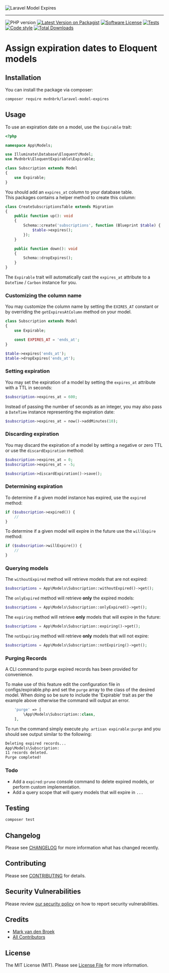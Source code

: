 <img src="https://raw.githubusercontent.com/mvdnbrk/laravel-model-expires/main/docs/logo.png" alt="Laravel Model Expires">

---

![PHP version][ico-php-version]
[![Latest Version on Packagist][ico-version]][link-packagist]
[![Software License][ico-license]](LICENSE.md)
[![Tests][ico-tests]][link-tests]
[![Code style][ico-code-style]][link-code-style]
[![Total Downloads][ico-downloads]][link-downloads]

# Assign expiration dates to Eloquent models

## Installation

You can install the package via composer:

```bash
composer require mvdnbrk/laravel-model-expires
```
## Usage

To use an expiration date on a model, use the `Expirable` trait:

```php
<?php

namespace App\Models;

use Illuminate\Database\Eloquent\Model;
use Mvdnbrk\EloquentExpirable\Expirable;

class Subscription extends Model
{
    use Expirable;
}
```

You should add an `expires_at` column to your database table.  
This packages contains a helper method to create this column:

```php
class CreateSubscriptionsTable extends Migration
{
    public function up(): void
    {
        Schema::create('subscriptions', function (Blueprint $table) {
            $table->expires();
        });
    }

    public function down(): void
    {
        Schema::dropExpires();
    }
}

```

The `Expirable` trait will automatically cast the `expires_at` attribute to a `DateTime` / `Carbon` instance for you.

### Customizing the column name

You may customize the column name by setting the `EXIRES_AT` constant or by overriding the `getExpiresAtColumn` method on your model.

```php
class Subscription extends Model
{
    use Expirable;

    const EXPIRES_AT = 'ends_at';
}
```

```php
$table->expires('ends_at');
$table->dropExpires('ends_at');
```

### Setting expiration

You may set the expiration of a model by setting the `expires_at` attribute with a TTL in seconds:

```php
$subscription->expires_at = 600;
```

Instead of passing the number of seconds as an integer, you may also pass a `DateTime` instance representing the expiration date:

```php
$subscription->expires_at = now()->addMinutes(10);
```

### Discarding expiration

You may discard the expiration of a model by setting a negative or zero TTL or use the `discardExpiration` method:

```php
$subscription->expires_at = 0;
$subscription->expires_at = -5;

$subscription->discardExpiration()->save();
```

### Determining expiration

To determine if a given model instance has expired, use the `expired` method:

```php
if ($subscription->expired()) {
    //
}
```

To determine if a given model will expire in the future use the `willExpire` method:

```php
if ($subscription->willExpire()) {
    //
}
```

### Querying models

The `withoutExpired` method will retrieve models that are not expired:

```php
$subscriptions = App\Models\Subscription::withoutExpired()->get();
```

The `onlyExpired` method will retrieve **only** the expired models:

```php
$subscriptions = App\Models\Subscription::onlyExpired()->get();
```

The `expiring` method will retrieve **only** models that will expire in the future:

```php
$subscriptions = App\Models\Subscription::expiring()->get();
```

The `notExpiring` method will retrieve **only** models that will not expire:

```php
$subscriptions = App\Models\Subscription::notExpiring()->get();
```
### Purging Records
A CLI command to purge expired records has been provided for convenience.

To make use of this feature edit the configuration file in configs/expirable.php and set the `purge` array to the class of the desired model.  When doing so be sure to include the 'Expirable' trait as per the example above otherwise the command will output an error.

```php
    'purge' => [
        \App\Models\Subscription::class,
    ],
```

To run the command simply execute `php artisan expirable:purge`  and you should see output similar to the following:

```bash
Deleting expired records...
App\Models\Subscription: 
11 records deleted.
Purge completed!
```

### Todo
- Add a `expired:prune` console command to delete expired models, or perform custom implementation.
- Add a query scope that will query models that will expire in `...`

## Testing

```bash
composer test
```
## Changelog

Please see [CHANGELOG](CHANGELOG.md) for more information what has changed recently.

## Contributing

Please see [CONTRIBUTING](.github/CONTRIBUTING.md) for details.

## Security Vulnerabilities

Please review [our security policy](../../security/policy) on how to report security vulnerabilities.

## Credits

- [Mark van den Broek][link-author]
- [All Contributors][link-contributors]

## License

The MIT License (MIT). Please see [License File](LICENSE.md) for more information.

[ico-php-version]: https://img.shields.io/packagist/php-v/mvdnbrk/laravel-model-expires?style=flat-square
[ico-version]: https://img.shields.io/packagist/v/mvdnbrk/laravel-model-expires.svg?style=flat-square
[ico-license]: https://img.shields.io/badge/license-MIT-brightgreen.svg?style=flat-square
[ico-tests]: https://img.shields.io/github/workflow/status/mvdnbrk/laravel-model-expires/tests/main?label=tests&style=flat-square
[ico-code-style]: https://styleci.io/repos/220024174/shield?branch=main
[ico-downloads]: https://img.shields.io/packagist/dt/mvdnbrk/laravel-model-expires.svg?style=flat-square

[link-packagist]: https://packagist.org/packages/mvdnbrk/laravel-model-expires
[link-tests]: https://github.com/mvdnbrk/laravel-model-expires/actions?query=workflow%3Atests
[link-code-style]: https://styleci.io/repos/220024174
[link-downloads]: https://packagist.org/packages/mvdnbrk/laravel-model-expires
[link-author]: https://github.com/mvdnbrk
[link-contributors]: ../../contributors
